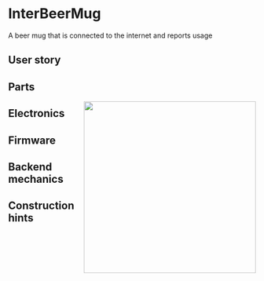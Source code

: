 # InterBeerMug
A beer mug that is connected to the internet and reports usage

## User story

## Parts
<img src="beermug-parts-overview.png" width="350" align="right">

## Electronics

## Firmware

## Backend mechanics

## Construction hints
